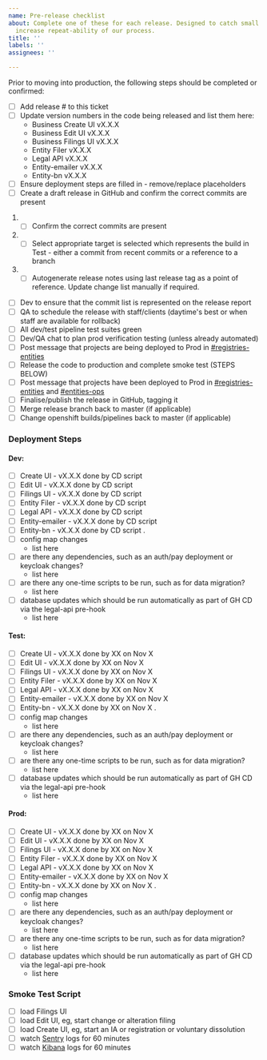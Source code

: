 ```yaml
---
name: Pre-release checklist
about: Complete one of these for each release. Designed to catch small mistakes and
  increase repeat-ability of our process.
title: ''
labels: ''
assignees: ''

---
```


Prior to moving into production, the following steps should be completed or confirmed:
- [ ] Add release # to this ticket
- [ ] Update version numbers in the code being released and list them here:
  - Business Create UI vX.X.X
  - Business Edit UI vX.X.X
  - Business Filings UI vX.X.X
  - Entity Filer vX.X.X
  - Legal API vX.X.X
  - Entity-emailer vX.X.X
  - Entity-bn vX.X.X
- [ ] Ensure deployment steps are filled in - remove/replace placeholders
- [ ] Create a draft release in GitHub and confirm the correct commits are present
 1. - [ ] Confirm the correct commits are present
 2. - [ ] Select appropriate target is selected which represents the build in Test - either a commit from recent commits or a reference to a branch
 3. - [ ] Autogenerate release notes using last release tag as a point of reference. Update change list manually if required.
- [ ] Dev to ensure that the commit list is represented on the release report
- [ ] QA to schedule the release with staff/clients (daytime's best or when staff are available for rollback)
- [ ] All dev/test pipeline test suites green
- [ ] Dev/QA chat to plan prod verification testing (unless already automated)
- [ ] Post message that projects are being deployed to Prod in [#registries-entities](https://chat.developer.gov.bc.ca/channel/registries-entities)
- [ ] Release the code to production and complete smoke test (STEPS BELOW)
- [ ] Post message that projects have been deployed to Prod in [#registries-entities](https://chat.developer.gov.bc.ca/channel/registries-entities) and [#entities-ops](https://chat.developer.gov.bc.ca/channel/registries-ops)
- [ ] Finalise/publish the release in GitHub, tagging it
- [ ] Merge release branch back to master (if applicable)
- [ ] Change openshift builds/pipelines back to master (if applicable)

### Deployment Steps

#### Dev:
- [ ] Create UI - vX.X.X done by CD script
- [ ] Edit UI - vX.X.X done by CD script
- [ ] Filings UI - vX.X.X done by CD script
- [ ] Entity Filer - vX.X.X done by CD script
- [ ] Legal API - vX.X.X done by CD script
- [ ] Entity-emailer - vX.X.X done by CD script
- [ ] Entity-bn - vX.X.X done by CD script
.
- [ ] config map changes
  - list here
- [ ] are there any dependencies, such as an auth/pay deployment or keycloak changes?
  - list here
- [ ] are there any one-time scripts to be run, such as for data migration?
  - list here
- [ ] database updates which should be run automatically as part of GH CD via the legal-api pre-hook
  - list here

#### Test:
- [ ] Create UI - vX.X.X done by XX on Nov X
- [ ] Edit UI - vX.X.X done by XX on Nov X
- [ ] Filings UI - vX.X.X done by XX on Nov X
- [ ] Entity Filer - vX.X.X done by XX on Nov X
- [ ] Legal API - vX.X.X done by XX on Nov X
- [ ] Entity-emailer - vX.X.X done by XX on Nov X
- [ ] Entity-bn - vX.X.X done by XX on Nov X
.
- [ ] config map changes
  - list here
- [ ] are there any dependencies, such as an auth/pay deployment or keycloak changes?
  - list here
- [ ] are there any one-time scripts to be run, such as for data migration?
  - list here
- [ ] database updates which should be run automatically as part of GH CD via the legal-api pre-hook
  - list here

#### Prod:
- [ ] Create UI - vX.X.X done by XX on Nov X
- [ ] Edit UI - vX.X.X done by XX on Nov X
- [ ] Filings UI - vX.X.X done by XX on Nov X
- [ ] Entity Filer - vX.X.X done by XX on Nov X
- [ ] Legal API - vX.X.X done by XX on Nov X
- [ ] Entity-emailer - vX.X.X done by XX on Nov X
- [ ] Entity-bn - vX.X.X done by XX on Nov X
.
- [ ] config map changes
  - list here
- [ ] are there any dependencies, such as an auth/pay deployment or keycloak changes?
  - list here
- [ ] are there any one-time scripts to be run, such as for data migration?
  - list here
- [ ] database updates which should be run automatically as part of GH CD via the legal-api pre-hook
  - list here

### Smoke Test Script
- [ ] load Filings UI
- [ ] load Edit UI, eg, start change or alteration filing
- [ ] load Create UI, eg, start an IA or registration or voluntary dissolution
- [ ] watch [Sentry](https://sentry.io/organizations/registries/issues/?project=1533020) logs for 60 minutes
- [ ] watch [Kibana](https://kibana.pathfinder.gov.bc.ca/) logs for 60 minutes
